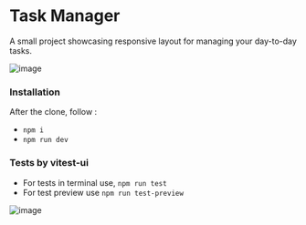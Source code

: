 # Task Manager
A small project showcasing responsive layout for managing your day-to-day tasks.

![image](https://github.com/yugs16/task-manager/assets/9073610/4c308cc7-3e60-4aa4-86be-bf75ea4379f3)


### Installation
After the clone, follow :
- `npm i`
- `npm run dev`

### Tests by vitest-ui
- For tests in terminal use, `npm run test`
- For test preview use `npm run test-preview`

![image](https://github.com/yugs16/task-manager/assets/9073610/0b92b364-2665-4865-bcdc-2b150039c27f)

